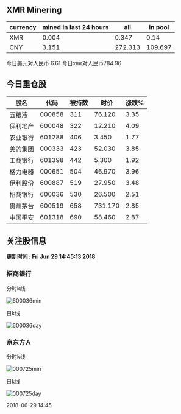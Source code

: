 ## XMR Minering

|currency|mined in last 24 hours|all|in pool|
|---|---|---|---|
|XMR|0.004|0.347|0.14|
|CNY|3.151|272.313|109.697|

今日美元对人民币 6.61	今日xmr对人民币784.96


## 今日重仓股 

|股名|代码|被持数|时价|涨跌%|
|---|---|---|---|---|
|五粮液|000858|311|76.120|3.35|
|保利地产|600048|322|12.210|4.09|
|农业银行|601288|406|3.450|1.77|
|美的集团|000333|423|52.030|3.85|
|工商银行|601398|442|5.300|1.92|
|格力电器|000651|504|46.970|3.96|
|伊利股份|600887|519|27.950|3.48|
|招商银行|600036|530|26.500|2.51|
|贵州茅台|600519|658|731.170|2.85|
|中国平安|601318|690|58.460|2.87|

## 关注股信息
**更新时间 : Fri Jun 29 14:45:13 2018**
### 招商银行 
分时k线

![600036min](http://image.sinajs.cn/newchart/min/n/sh600036.gif)

日k线

![600036day](http://image.sinajs.cn/newchart/daily/n/sh600036.gif)

### 京东方Ａ 
分时k线

![000725min](http://image.sinajs.cn/newchart/min/n/sz000725.gif)

日k线

![000725day](http://image.sinajs.cn/newchart/daily/n/sz000725.gif)

2018-06-29 14:45